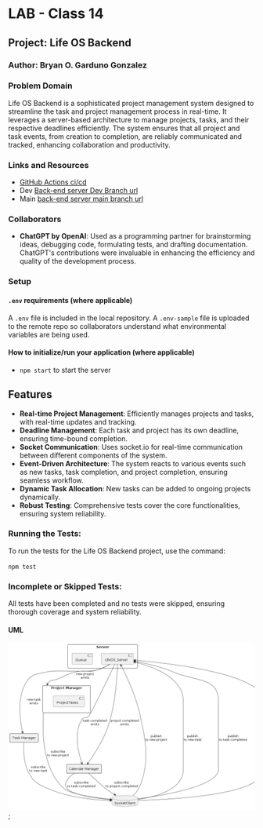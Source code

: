 # LAB - Class 14

## Project: Life OS Backend

### Author: Bryan O. Garduno Gonzalez

### Problem Domain

Life OS Backend is a sophisticated project management system designed to streamline the task and project management process in real-time. It leverages a server-based architecture to manage projects, tasks, and their respective deadlines efficiently. The system ensures that all project and task events, from creation to completion, are reliably communicated and tracked, enhancing collaboration and productivity.

### Links and Resources

- [GitHub Actions ci/cd](https://github.com/brosmar18/life-os-backend/actions) 
- Dev [Back-end server Dev Branch url]()
- Main [back-end server main branch url]()

### Collaborators

- **ChatGPT by OpenAI**: Used as a programming partner for brainstorming ideas, debugging code, formulating tests, and drafting documentation. ChatGPT's contributions were invaluable in enhancing the efficiency and quality of the development process.

### Setup

#### `.env` requirements (where applicable)

A `.env` file is included in the local repository. A `.env-sample` file is uploaded to the remote repo so collaborators understand what environmental variables are being used. 

#### How to initialize/run your application (where applicable)

- `npm start` to start the server



## Features

- **Real-time Project Management**: Efficiently manages projects and tasks, with real-time updates and tracking.
- **Deadline Management**: Each task and project has its own deadline, ensuring time-bound completion.
- **Socket Communication**: Uses socket.io for real-time communication between different components of the system.
- **Event-Driven Architecture**: The system reacts to various events such as new tasks, task completion, and project completion, ensuring seamless workflow.
- **Dynamic Task Allocation**: New tasks can be added to ongoing projects dynamically.
- **Robust Testing**: Comprehensive tests cover the core functionalities, ensuring system reliability.

### Running the Tests:

To run the tests for the Life OS Backend project, use the command:

`npm test`

### Incomplete or Skipped Tests:

All tests have been completed and no tests were skipped, ensuring thorough coverage and system reliability.

#### UML

![Life OS Backend](assets/life-os-backendUML.png);

